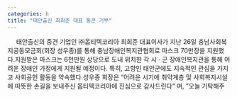 ```yaml
---
categories: h
title: "태안출신 최희준 대표 통큰 기부"
---
```

&nbsp;&nbsp;&nbsp;&nbsp; 태안출신의 중견 기업인 ㈜옵티텍코리아 최희준 대표이사가 지난 26일 충남사회복지공동모금회(회장 성우종)를 통해 충남장애인복지관협회로 마스크 70만장을 지원했다.지원받은 마스크는 6천만원 상당으로 도내 위치한 각 시 · 군 장애인복지관을 통해 어려운 장애인 가정에게 지원될 예정이다. 특히, 고향인 태안군에도 지속적인 관심을 가지고 사회공헌 활동을 약속했다.성우종 회장은 “어려운 시기에 취약계층 및 사회복지시설에 따뜻한 손길을 보내주신 옵티텍코리아에 진심으로 감사드린다“ 며, ”오늘 기탁해주